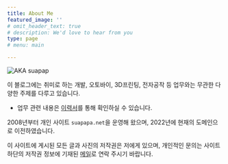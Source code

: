 ```yaml
---
title: About Me
featured_image: ''
# omit_header_text: true
# description: We'd love to hear from you
type: page
# menu: main

---
```


![AKA suapap](https://homin.dev/asset/blog/image/suapapa.png)

이 블로그에는 취미로 하는 개발, 오토바이, 3D프린팅, 전자공작 등 업무와는 무관한 다양한 주제를 다루고 있습니다.
- 업무 관련 내용은 [이력서](https://homin.dev/resume)를 통해 확인하실 수 있습니다.

2008년부터 개인 사이트 `suapapa.net`을 운영해 왔으며, 2022년에 현재의 도메인으로 이전하였습니다.

이 사이트에 게시된 모든 글과 사진의 저작권은 저에게 있으며, 개인적인 문의는 사이트 하단의 저작권 정보에 기재된 [메일](mailto:ff4500@gmail.com)로 연락 주시기 바랍니다.
